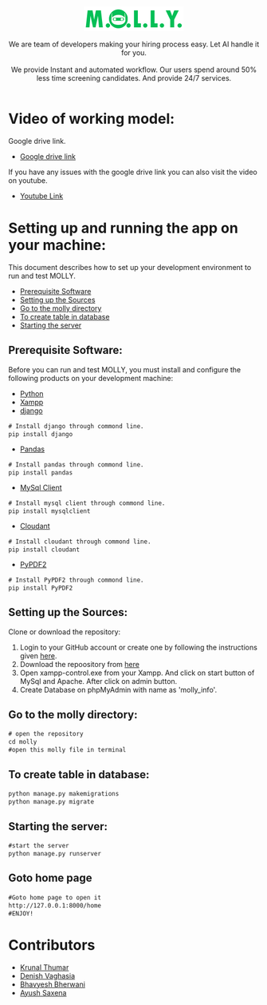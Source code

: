 <p align="center">
  <img src="./assests/images/logo.png" width="200" alt="Logo">

  
  <p align="center">
    We are team of developers making your hiring process easy.
    Let AI handle it for you.
    <br/>
    <br/>
    We provide Instant and automated workflow.
    Our users spend around 50% less time screening candidates.
    And provide 24/7 services.
    <br />
    <br />

  </p>
</p>

# Video of working model:

Google drive link.
* [Google drive link](https://drive.google.com/file/d/1ADkJcDWY4qxVoNouJTNgzqsNQd2Q2L5p/view?usp=sharing) 

If you have any issues with the google drive link you can also visit the video on youtube.
* [Youtube Link](https://youtu.be/UkCWcOmISpY)


# Setting up and running the app on your machine:

This document describes how to set up your development environment to run and test MOLLY.


* [Prerequisite Software](#prerequisite-software)
* [Setting up the Sources](#setting-up-the-sources)
* [Go to the molly directory](#go-to-the-molly-directory)
* [To create table in database](#to-create-table-in-database)
* [Starting the server](#starting-the-server)

## Prerequisite Software:

Before you can run and test MOLLY, you must install and configure the
following products on your development machine:
 
* [Python](https://www.python.org/) 
* [Xampp](https://www.apachefriends.org/index.html)
* [django](https://www.djangoproject.com/)
```shell
# Install django through commond line.
pip install django

```
* [Pandas](https://pandas.pydata.org/)
```shell
# Install pandas through commond line.
pip install pandas
```
* [MySql Client](https://dev.mysql.com/)
```shell
# Install mysql client through commond line.
pip install mysqlclient
```
* [Cloudant](https://www.ibm.com/in-en/cloud/cloudant)
```shell
# Install cloudant through commond line.
pip install cloudant
```
* [PyPDF2](https://pythonhosted.org/PyPDF2/)
```shell
# Install PyPDF2 through commond line.
pip install PyPDF2
```

## Setting up the Sources:

Clone or download the repository:

1. Login to your GitHub account or create one by following the instructions given
   [here](https://github.com/signup/free).
2. Download the repoository from [here](https://github.com/SmartPracticeschool/SBSPS-Challenge-1423-AI-Recruiter-Shortlist-a-Suitable-candidate-for-specific-Job-Role)
3. Open xampp-control.exe from your Xampp. And click on start button of MySql and Apache. After click on admin button. 
4. Create Database on phpMyAdmin with name as 'molly_info'.


## Go to the molly directory:
```shell
# open the repository
cd molly
#open this molly file in terminal
```

## To create table in database:
```shell
python manage.py makemigrations
python manage.py migrate

```

## Starting the server:
```shell
#start the server
python manage.py runserver
```

## Goto home page 
```shell
#Goto home page to open it
http://127.0.0.1:8000/home
#ENJOY!
```

# Contributors

- [Krunal Thumar](https://github.com/Krunal-T)
- [Denish Vaghasia](https://github.com/D-e-n-i-s-h)
- [Bhavyesh Bherwani](https://github.com/ShadyNicks)
- [Ayush Saxena](https://github.com/itzzayushsaxena)

